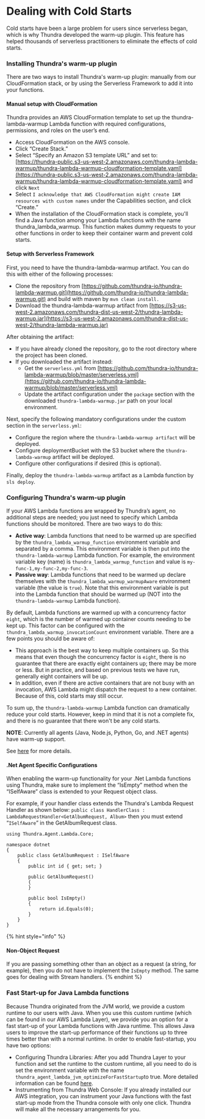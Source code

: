 # Dealing with Cold Starts

Cold starts have been a large problem for users since serverless began, which is why Thundra developed the warm-up plugin. This feature has helped thousands of serverless practitioners to eliminate the effects of cold starts.

### Installing Thundra's warm-up plugin

There are two ways to install Thundra's warm-up plugin: manually from our CloudFormation stack, or by using the Serverless Framework to add it into your functions.

#### Manual setup with CloudFormation

Thundra provides an AWS CloudFormation template to set up the thundra-lambda-warmup Lambda function with required configurations, permissions, and roles on the user’s end.

* Access CloudFormation on the AWS console.
* Click “Create Stack.”
* Select “Specify an Amazon S3 template URL” and set to: [https://thundra-public.s3-us-west-2.amazonaws.com/thundra-lambda-warmup/thundra-lambda-warmup-cloudformation-template.yaml](https://thundra-public.s3-us-west-2.amazonaws.com/thundra-lambda-warmup/thundra-lambda-warmup-cloudformation-template.yaml) and click `Next`
* Select `I acknowledge that AWS CloudFormation might create IAM resources with custom names` under the Capabilities section, and click “Create.”
*   When the installation of the CloudFormation stack is complete, you'll find a Java function among your Lambda functions with the name thundra\_lambda\_warmup. This function makes dummy requests to your other functions in order to keep their container warm and prevent cold starts.



#### Setup with Serverless Framework

First, you need to have the thundra-lambda-warmup artifact. You can do this with either of the following processes:

* Clone the repository from [https://github.com/thundra-io/thundra-lambda-warmup.git](https://github.com/thundra-io/thundra-lambda-warmup.git) and build with maven by `mvn clean install.`
* Download the thundra-lambda-warmup artifact from  [https://s3-us-west-2.amazonaws.com/thundra-dist-us-west-2/thundra-lambda-warmup.jar](https://s3-us-west-2.amazonaws.com/thundra-dist-us-west-2/thundra-lambda-warmup.jar)

After obtaining the artifact:

* If you have already cloned the repository, go to the root directory where the project has been cloned.
* If you downloaded the artifact instead:
  * Get the `serverless.yml` from [https://github.com/thundra-io/thundra-lambda-warmup/blob/master/serverless.yml](https://github.com/thundra-io/thundra-lambda-warmup/blob/master/serverless.yml)
  * Update the artifact configuration under the `package` section with the downloaded `thundra-lambda-warmup.jar` path on your local environment.

Next, specify the following mandatory configurations under the custom section in the `serverless.yml`:

* Configure the region where the `thundra-lambda-warmup artifact` will be deployed.
* Configure deploymentBucket with the S3 bucket where the `thundra-lambda-warmup` artifact will be deployed.
* Configure other configurations if desired (this is optional).

Finally, deploy the `thundra-lambda-warmup` artifact as a Lambda function by `sls deploy`.

### Configuring Thundra's warm-up plugin

If your AWS Lambda functions are wrapped by Thundra’s agent, no additional steps are needed; you just need to specify which Lambda functions should be monitored. There are two ways to do this:

* **Active way**: Lambda functions that need to be warmed up are specified by the `thundra_lambda_warmup_function` environment variable and separated by a comma. This environment variable is then put into the `thundra-lambda-warmup` Lambda function. For example, the environment variable key (name) is `thundra_lambda_warmup_function` and value is `my-func-1,my-func-2,my-func-3`.
* **Passive way**: Lambda functions that need to be warmed up declare themselves with the `thundra_lambda_warmup_warmupAware` environment variable (the value is `true`). Note that this environment variable is put into the Lambda function that should be warmed up (NOT into the `thundra-lambda-warmup` Lambda function).

By default, Lambda functions are warmed up with a concurrency factor `eight`, which is the number of warmed up container counts needing to be kept up. This factor can be configured with the `thundra_lambda_warmup_invocationCount` environment variable. There are a few points you should be aware of:

* This approach is the best way to keep multiple containers up. So this means that even though the concurrency factor is `eight`, there is no guarantee that there are exactly eight containers up; there may be more or less. But in practice, and based on previous tests we have run, generally eight containers will be up.
* In addition, even if there are active containers that are not busy with an invocation, AWS Lambda might dispatch the request to a new container. Because of this, cold starts may still occur.

To sum up, the `thundra-lambda-warmup` Lambda function can dramatically reduce your cold starts. However, keep in mind that it is not a complete fix, and there is no guarantee that there won't be any cold starts.

**NOTE**: Currently all agents (Java, Node.js, Python, Go, and .NET agents) have warm-up support.

See [here](https://github.com/thundra-io/thundra-lambda-warmup) for more details.

#### .Net Agent Specific Configurations

When enabling the warm-up functionality for your .Net Lambda functions using Thundra, make sure to implement the “IsEmpty” method when the “ISelfAware” class is extended to your Request object class.

For example, if your handler class extends the Thundra's Lambda Request Handler as shown below: `public class HandlerClass : LambdaRequestHandler<GetAlbumRequest, Album>` then you must extend “`ISelfAware`” in the GetAlbumRequest class.

```aspnet
using Thundra.Agent.Lambda.Core;

namespace dotnet
{
    public class GetAlbumRequest : ISelfAware
    {
        public int id { get; set; }

        public GetAlbumRequest()
        {
        }

        public bool IsEmpty()
        {
            return id.Equals(0);
        }
    }
}
```

{% hint style="info" %}
#### Non-Object Request

If you are passing something other than an object as a request (a string, for example), then you do not have to implement the `IsEmpty` method. The same goes for dealing with Stream handlers.
{% endhint %}

### Fast Start-up for Java Lambda functions

Because Thundra originated from the JVM world, we provide a custom runtime to our users with Java. When you use this custom runtime (which can be found in our AWS Lambda Layer), we provide you an option for a fast start-up of your Lambda functions with Java runtime. This allows Java users to improve the start-up performance of their functions up to three times better than with a normal runtime. In order to enable fast-startup, you have two options:

* Configuring Thundra Libraries: After you add Thundra Layer to your function and set the runtime to the custom runtime, all you need to do is set the environment variable with the name `thundra_agent_lambda_jvm_optimizeForFastStartup`to true. More detailed information can be found [here](../node.js/nodejs-integration-options.md).
* Instrumenting from Thundra Web Console: If you already installed our AWS integration, you can instrument your Java functions with the fast start-up mode from the Thundra console with only one click. Thundra will make all the necessary arrangements for you.&#x20;

